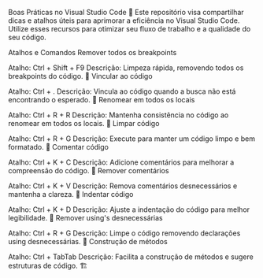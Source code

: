 Boas Práticas no Visual Studio Code 🚀
Este repositório visa compartilhar dicas e atalhos úteis para aprimorar a eficiência no Visual Studio Code. Utilize esses recursos para otimizar seu fluxo de trabalho e a qualidade do seu código.

Atalhos e Comandos
Remover todos os breakpoints

Atalho: Ctrl + Shift + F9
Descrição: Limpeza rápida, removendo todos os breakpoints do código. 🧹
Vincular ao código

Atalho: Ctrl + .
Descrição: Vincula ao código quando a busca não está encontrando o esperado. 🔗
Renomear em todos os locais

Atalho: Ctrl + R + R
Descrição: Mantenha consistência no código ao renomear em todos os locais. 🔄
Limpar código

Atalho: Ctrl + R + G
Descrição: Execute para manter um código limpo e bem formatado. 🧼
Comentar código

Atalho: Ctrl + K + C
Descrição: Adicione comentários para melhorar a compreensão do código. 💬
Remover comentários

Atalho: Ctrl + K + V
Descrição: Remova comentários desnecessários e mantenha a clareza. 🚫
Indentar código

Atalho: Ctrl + K + D
Descrição: Ajuste a indentação do código para melhor legibilidade. 📐
Remover using's desnecessárias

Atalho: Ctrl + R + G
Descrição: Limpe o código removendo declarações using desnecessárias. 🧹
Construção de métodos

Atalho: Ctrl + TabTab
Descrição: Facilita a construção de métodos e sugere estruturas de código. 🏗️